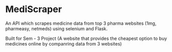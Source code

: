 # MediScraper

An API which scrapes medicine data from top 3 pharma websites (1mg, pharmeasy, netmeds) using selenium and Flask.

Built for Sem - 3 Project (A website that provides the cheapest option to buy medicines online by companring data from 3 websites)
